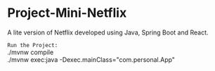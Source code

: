 # Project-Mini-Netflix
A lite version of Netflix developed using Java, Spring Boot and React.

```Run the Project:```  
./mvnw compile  
./mvnw exec:java -Dexec.mainClass="com.personal.App"
